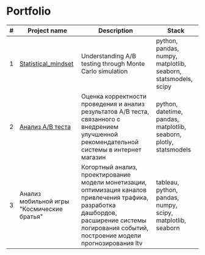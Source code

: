 # Portfolio

#|Project name| Description | Stack |
|---|---| --- | --- |
1| [Statistical_mindset](https://github.com/IliyaGribenko/Portfolio/tree/main/Statistical_mindset) | Understanding A/B testing through Monte Carlo simulation | python, pandas, numpy, matplotlib, seaborn, statsmodels, scipy |
2| [Анализ A/B теста](https://github.com/IliyaGribenko/Portfolio/blob/main/ab_test_recommendation_system/ab_test_recommendation_system.ipynb) | Оценка корректности проведения и анализ результатов A/B теста, связанного с внедрением улучшенной рекомендательной системы в интернет магазин | python, datetime, pandas, matplotlib, seaborn, plotly, statsmodels |
3| Анализ мобильной игры "Космические братья" | Когортный анализ, проектирование модели монетизации, оптимизация каналов привлечения трафика, разработка дашбордов, расширение системы логирования событий, построение модели прогнозирования ltv | tableau, python, pandas, numpy, scipy, matplotlib, seaborn |
